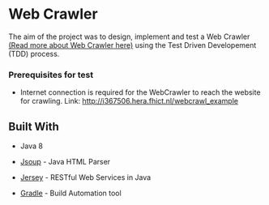 # Web Crawler

The aim of the project was to design, implement and test a Web Crawler [(Read more about Web Crawler here)](https://en.wikipedia.org/wiki/Web_crawler) 
using the Test Driven Developement (TDD) process.

### Prerequisites for test

* Internet connection is required for the WebCrawler to reach the website for crawling.
Link: http://i367506.hera.fhict.nl/webcrawl_example

## Built With

* Java 8

* [Jsoup](https://jsoup.org/) - Java HTML Parser

* [Jersey](https://jersey.github.io/) - RESTful Web Services in Java 

* [Gradle](https://gradle.org/) - Build Automation tool



